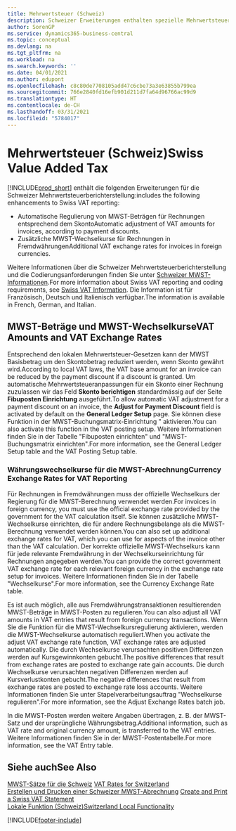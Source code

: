 ```yaml
---
title: Mehrwertsteuer (Schweiz)
description: Schweizer Erweiterungen enthalten spezielle Mehrwertsteuerberichterstellungsfunktionen.
author: SorenGP
ms.service: dynamics365-business-central
ms.topic: conceptual
ms.devlang: na
ms.tgt_pltfrm: na
ms.workload: na
ms.search.keywords: ''
ms.date: 04/01/2021
ms.author: edupont
ms.openlocfilehash: c8c80de7708105add47c6cbe73a3e63855b799ea
ms.sourcegitcommit: 766e2840fd16efb901d211d7fa64d96766ac99d9
ms.translationtype: HT
ms.contentlocale: de-CH
ms.lasthandoff: 03/31/2021
ms.locfileid: "5784017"
---
```

# <a name="swiss-value-added-tax"></a><span data-ttu-id="4e3d5-103">Mehrwertsteuer (Schweiz)</span><span class="sxs-lookup"><span data-stu-id="4e3d5-103">Swiss Value Added Tax</span></span>
[!INCLUDE[prod_short](../../includes/prod_short.md)] <span data-ttu-id="4e3d5-104">enthält die folgenden Erweiterungen für die Schweizer Mehrwertsteuerberichterstellung:</span><span class="sxs-lookup"><span data-stu-id="4e3d5-104">includes the following enhancements to Swiss VAT reporting:</span></span>  

- <span data-ttu-id="4e3d5-105">Automatische Regulierung von MWST-Beträgen für Rechnungen entsprechend dem Skonto</span><span class="sxs-lookup"><span data-stu-id="4e3d5-105">Automatic adjustment of VAT amounts for invoices, according to payment discounts.</span></span>  
- <span data-ttu-id="4e3d5-106">Zusätzliche MWST-Wechselkurse für Rechnungen in Fremdwährungen</span><span class="sxs-lookup"><span data-stu-id="4e3d5-106">Additional VAT exchange rates for invoices in foreign currencies.</span></span>  

<span data-ttu-id="4e3d5-107">Weitere Informationen über die Schweizer Mehrwertsteuerberichterstellung und die Codierungsanforderungen finden Sie unter [Schweizer MWST-Informationen](https://www.estv.admin.ch/estv/en/home/estv-suissetax/sw-hersteller.html).</span><span class="sxs-lookup"><span data-stu-id="4e3d5-107">For more information about Swiss VAT reporting and coding requirements, see [Swiss VAT Information](https://www.estv.admin.ch/estv/en/home/estv-suissetax/sw-hersteller.html).</span></span> <span data-ttu-id="4e3d5-108">Die Information ist für Französisch, Deutsch und Italienisch verfügbar.</span><span class="sxs-lookup"><span data-stu-id="4e3d5-108">The information is available in French, German, and Italian.</span></span>  

## <a name="vat-amounts-and-vat-exchange-rates"></a><span data-ttu-id="4e3d5-109">MWST-Beträge und MWST-Wechselkurse</span><span class="sxs-lookup"><span data-stu-id="4e3d5-109">VAT Amounts and VAT Exchange Rates</span></span>  
<span data-ttu-id="4e3d5-110">Entsprechend den lokalen Mehrwertsteuer-Gesetzen kann der MWST Basisbetrag um den Skontobetrag reduziert werden, wenn Skonto gewährt wird.</span><span class="sxs-lookup"><span data-stu-id="4e3d5-110">According to local VAT laws, the VAT base amount for an invoice can be reduced by the payment discount if a discount is granted.</span></span> <span data-ttu-id="4e3d5-111">Um automatische Mehrwertsteueranpassungen für ein Skonto einer Rechnung zuzulassen wir das Feld **Skonto berichtigen** standardmässig auf der Seite **Fibuposten Einrichtung** ausgeführt.</span><span class="sxs-lookup"><span data-stu-id="4e3d5-111">To allow automatic VAT adjustment for a payment discount on an invoice, the **Adjust for Payment Discount** field is activated by default on the **General Ledger Setup** page.</span></span> <span data-ttu-id="4e3d5-112">Sie können diese Funktion in der MWST-Buchungsmatrix-Einrichtung " aktivieren.</span><span class="sxs-lookup"><span data-stu-id="4e3d5-112">You can also activate this function in the VAT posting setup.</span></span> <span data-ttu-id="4e3d5-113">Weitere Informationen finden Sie in der Tabelle "Fibuposten einrichten" und "MWST-Buchungsmatrix einrichten".</span><span class="sxs-lookup"><span data-stu-id="4e3d5-113">For more information, see the General Ledger Setup table and the VAT Posting Setup table.</span></span>  

### <a name="currency-exchange-rates-for-vat-reporting"></a><span data-ttu-id="4e3d5-114">Währungswechselkurse für die MWST-Abrechnung</span><span class="sxs-lookup"><span data-stu-id="4e3d5-114">Currency Exchange Rates for VAT Reporting</span></span>  
<span data-ttu-id="4e3d5-115">Für Rechnungen in Fremdwährungen muss der offizielle Wechselkurs der Regierung für die MWST-Berechnung verwendet werden.</span><span class="sxs-lookup"><span data-stu-id="4e3d5-115">For invoices in foreign currency, you must use the official exchange rate provided by the government for the VAT calculation itself.</span></span> <span data-ttu-id="4e3d5-116">Sie können zusätzliche MWST-Wechselkurse einrichten, die für andere Rechnungsbelange als die MWST-Berechnung verwendet werden können.</span><span class="sxs-lookup"><span data-stu-id="4e3d5-116">You can also set up additional exchange rates for VAT, which you can use for aspects of the invoice other than the VAT calculation.</span></span> <span data-ttu-id="4e3d5-117">Der korrekte offizielle MWST-Wechselkurs kann für jede relevante Fremdwährung in der Wechselkurseinrichtung für Rechnungen angegeben werden.</span><span class="sxs-lookup"><span data-stu-id="4e3d5-117">You can provide the correct government VAT exchange rate for each relevant foreign currency in the exchange rate setup for invoices.</span></span> <span data-ttu-id="4e3d5-118">Weitere Informationen finden Sie in der Tabelle "Wechselkurse".</span><span class="sxs-lookup"><span data-stu-id="4e3d5-118">For more information, see the Currency Exchange Rate table.</span></span>  

<span data-ttu-id="4e3d5-119">Es ist auch möglich, alle aus Fremdwährungstransaktionen resultierenden MWST-Beträge in MWST-Posten zu regulieren.</span><span class="sxs-lookup"><span data-stu-id="4e3d5-119">You can also adjust all VAT amounts in VAT entries that result from foreign currency transactions.</span></span> <span data-ttu-id="4e3d5-120">Wenn Sie die Funktion für die MWST-Wechselkursregulierung aktivieren, werden die MWST-Wechselkurse automatisch reguliert.</span><span class="sxs-lookup"><span data-stu-id="4e3d5-120">When you activate the adjust VAT exchange rate function, VAT exchange rates are adjusted automatically.</span></span> <span data-ttu-id="4e3d5-121">Die durch Wechselkurse verursachten positiven Differenzen werden auf Kursgewinnkonten gebucht.</span><span class="sxs-lookup"><span data-stu-id="4e3d5-121">The positive differences that result from exchange rates are posted to exchange rate gain accounts.</span></span> <span data-ttu-id="4e3d5-122">Die durch Wechselkurse verursachten negativen Differenzen werden auf Kursverlustkonten gebucht.</span><span class="sxs-lookup"><span data-stu-id="4e3d5-122">The negative differences that result from exchange rates are posted to exchange rate loss accounts.</span></span> <span data-ttu-id="4e3d5-123">Weitere Informationen finden Sie unter Stapelverarbeitungsauftrag "Wechselkurse regulieren".</span><span class="sxs-lookup"><span data-stu-id="4e3d5-123">For more information, see the Adjust Exchange Rates batch job.</span></span>  

<span data-ttu-id="4e3d5-124">In die MWST-Posten werden weitere Angaben übertragen, z. B. der MWST-Satz und der ursprüngliche Währungsbetrag.</span><span class="sxs-lookup"><span data-stu-id="4e3d5-124">Additional information, such as VAT rate and original currency amount, is transferred to the VAT entries.</span></span> <span data-ttu-id="4e3d5-125">Weitere Informationen finden Sie in der MWST-Postentabelle.</span><span class="sxs-lookup"><span data-stu-id="4e3d5-125">For more information, see the VAT Entry table.</span></span>  

## <a name="see-also"></a><span data-ttu-id="4e3d5-126">Siehe auch</span><span class="sxs-lookup"><span data-stu-id="4e3d5-126">See Also</span></span>  
 <span data-ttu-id="4e3d5-127">[MWST-Sätze für die Schweiz](vat-rates-for-switzerland.md) </span><span class="sxs-lookup"><span data-stu-id="4e3d5-127">[VAT Rates for Switzerland](vat-rates-for-switzerland.md) </span></span>  
 <span data-ttu-id="4e3d5-128">[Erstellen und Drucken einer Schweizer MWST-Abrechnung](how-to-create-and-print-a-swiss-vat-statement.md) </span><span class="sxs-lookup"><span data-stu-id="4e3d5-128">[Create and Print a Swiss VAT Statement](how-to-create-and-print-a-swiss-vat-statement.md) </span></span>  
 [<span data-ttu-id="4e3d5-129">Lokale Funktion (Schweiz)</span><span class="sxs-lookup"><span data-stu-id="4e3d5-129">Switzerland Local Functionality</span></span>](switzerland-local-functionality.md)   


[!INCLUDE[footer-include](../../includes/footer-banner.md)]